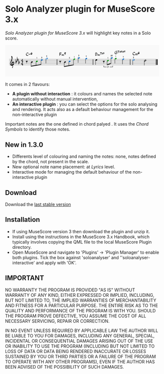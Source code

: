# Solo Analyzer plugin for MuseScore 3.x
*Solo Analyzer plugin for MuseScore 3.x* will highlight key notes in a Solo score.

![SoloAnalser in action](/demo/soloanalyzer-demo.png)

It comes in 2 flavours:
- **A plugin without interaction** : it colours and names the selected note automatically without manual intervention,
- **An interactive plugin** : you can select the options for the solo analysing and rendering. It acts also as a default behaviour management for the non-interactive plugin

Important notes are the one defined in chord palyed . It uses the *Chord Symbols* to identify those notes.

## New in 1.3.0
- Differents level of colouring and naming the notes: none, notes defined by the chord, not present in the scale.
- New optional note name placement: at _Lyrics_ level.
- Interactive mode for managing the default behaviour of the non-interactive plugin

## Download ##
Download the [last stable version](https://github.com/lgvr123/musescore-soloanalyser/releases)

## Installation
* If using MuseScore version 3 then download the plugin and unzip it.
* Install using the instructions in the MuseScore 3.x Handbook, which typically involves copying the QML file to the local MuseScore Plugin directory.
* Open MuseScore and navigate to 'Plugins' -> 'Plugin Manager' to enable both plugins. Tick the box against 'soloanalyser' and ''soloanalyser-interactive' and apply with 'OK'.


## IMPORTANT
NO WARRANTY THE PROGRAM IS PROVIDED "AS IS" WITHOUT WARRANTY OF ANY KIND, EITHER EXPRESSED OR IMPLIED, INCLUDING, BUT NOT LIMITED TO, THE IMPLIED WARRANTIES OF MERCHANTABILITY AND FITNESS FOR A PARTICULAR PURPOSE. THE ENTIRE RISK AS TO THE QUALITY AND PERFORMANCE OF THE PROGRAM IS WITH YOU. SHOULD THE PROGRAM PROVE DEFECTIVE, YOU ASSUME THE COST OF ALL NECESSARY SERVICING, REPAIR OR CORRECTION.

IN NO EVENT UNLESS REQUIRED BY APPLICABLE LAW THE AUTHOR WILL BE LIABLE TO YOU FOR DAMAGES, INCLUDING ANY GENERAL, SPECIAL, INCIDENTAL OR CONSEQUENTIAL DAMAGES ARISING OUT OF THE USE OR INABILITY TO USE THE PROGRAM (INCLUDING BUT NOT LIMITED TO LOSS OF DATA OR DATA BEING RENDERED INACCURATE OR LOSSES SUSTAINED BY YOU OR THIRD PARTIES OR A FAILURE OF THE PROGRAM TO OPERATE WITH ANY OTHER PROGRAMS), EVEN IF THE AUTHOR HAS BEEN ADVISED OF THE POSSIBILITY OF SUCH DAMAGES.

